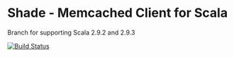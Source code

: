 # Shade - Memcached Client for Scala

Branch for supporting Scala 2.9.2 and 2.9.3

[![Build Status](https://travis-ci.org/bionicspirit/shade.png?branch=scala-2.9)](https://travis-ci.org/bionicspirit/shade?branch=scala-2.9)
